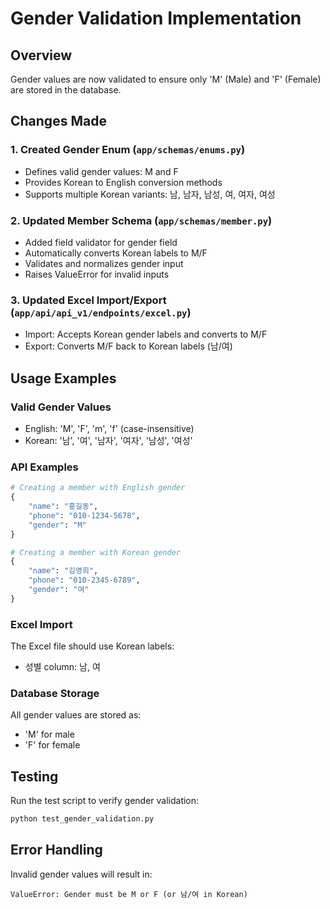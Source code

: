 # Gender Validation Implementation

## Overview
Gender values are now validated to ensure only 'M' (Male) and 'F' (Female) are stored in the database.

## Changes Made

### 1. Created Gender Enum (`app/schemas/enums.py`)
- Defines valid gender values: M and F
- Provides Korean to English conversion methods
- Supports multiple Korean variants: 남, 남자, 남성, 여, 여자, 여성

### 2. Updated Member Schema (`app/schemas/member.py`)
- Added field validator for gender field
- Automatically converts Korean labels to M/F
- Validates and normalizes gender input
- Raises ValueError for invalid inputs

### 3. Updated Excel Import/Export (`app/api/api_v1/endpoints/excel.py`)
- Import: Accepts Korean gender labels and converts to M/F
- Export: Converts M/F back to Korean labels (남/여)

## Usage Examples

### Valid Gender Values
- English: 'M', 'F', 'm', 'f' (case-insensitive)
- Korean: '남', '여', '남자', '여자', '남성', '여성'

### API Examples

```python
# Creating a member with English gender
{
    "name": "홍길동",
    "phone": "010-1234-5678",
    "gender": "M"
}

# Creating a member with Korean gender
{
    "name": "김영희",
    "phone": "010-2345-6789", 
    "gender": "여"
}
```

### Excel Import
The Excel file should use Korean labels:
- 성별 column: 남, 여

### Database Storage
All gender values are stored as:
- 'M' for male
- 'F' for female

## Testing
Run the test script to verify gender validation:
```bash
python test_gender_validation.py
```

## Error Handling
Invalid gender values will result in:
```
ValueError: Gender must be M or F (or 남/여 in Korean)
```